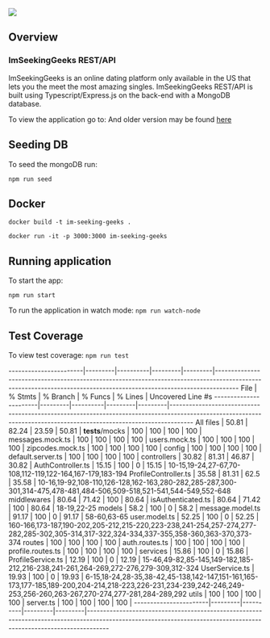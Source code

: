 ![](https://res.cloudinary.com/dpwoods/image/upload/v1586638762/img_assets/imseeking-video-to-gif.gif)

## Overview

### ImSeekingGeeks REST/API

ImSeekingGeeks is an online dating platform only available in the US that lets you the meet the most amazing singles. ImSeekingGeeks REST/API is built using Typescript/Express.js on the back-end with a MongoDB database.

To view the application go to: []()
And older version may be found [here](https://github.com/dwoods447/online_dating_app)

## Seeding DB

To seed the mongoDB run:

`npm run seed`

## Docker

`docker build -t im-seeking-geeks .`

`docker run -it -p 3000:3000 im-seeking-geeks`

## Running application

To start the app:

`npm run start`

To run the application in watch mode:
`npm run watch-node`

## Test Coverage

To view test coverage:
`npm run test`

-----------------------|---------|----------|---------|---------|-------------------------------------------------------------------------------------------------------------------------------------------------------------------
File | % Stmts | % Branch | % Funcs | % Lines | Uncovered Line #s
-----------------------|---------|----------|---------|---------|-------------------------------------------------------------------------------------------------------------------------------------------------------------------
All files | 50.81 | 82.24 | 23.59 | 50.81 |
**tests**/mocks | 100 | 100 | 100 | 100 |
messages.mock.ts | 100 | 100 | 100 | 100 |
users.mock.ts | 100 | 100 | 100 | 100 |
zipcodes.mock.ts | 100 | 100 | 100 | 100 |
config | 100 | 100 | 100 | 100 |
default.server.ts | 100 | 100 | 100 | 100 |
controllers | 30.82 | 81.31 | 46.87 | 30.82 |
AuthController.ts | 15.15 | 100 | 0 | 15.15 | 10-15,19-24,27-67,70-108,112-119,122-164,167-179,183-194
ProfileController.ts | 35.58 | 81.31 | 62.5 | 35.58 | 10-16,19-92,108-110,126-128,162-163,280-282,285-287,300-301,314-475,478-481,484-506,509-518,521-541,544-549,552-648
middlewares | 80.64 | 71.42 | 100 | 80.64 |
isAuthenticated.ts | 80.64 | 71.42 | 100 | 80.64 | 18-19,22-25
models | 58.2 | 100 | 0 | 58.2 |
message.model.ts | 91.17 | 100 | 0 | 91.17 | 58-60,63-65
user.model.ts | 52.25 | 100 | 0 | 52.25 | 160-166,173-187,190-202,205-212,215-220,223-238,241-254,257-274,277-282,285-302,305-314,317-322,324-334,337-355,358-360,363-370,373-374
routes | 100 | 100 | 100 | 100 |
auth.routes.ts | 100 | 100 | 100 | 100 |
profile.routes.ts | 100 | 100 | 100 | 100 |
services | 15.86 | 100 | 0 | 15.86 |
ProfileService.ts | 12.19 | 100 | 0 | 12.19 | 15-46,49-82,85-145,149-182,185-212,216-238,241-261,264-269,272-276,279-309,312-324
UserService.ts | 19.93 | 100 | 0 | 19.93 | 6-15,18-24,28-35,38-42,45-138,142-147,151-161,165-173,177-185,189-200,204-214,218-223,226-231,234-239,242-246,249-253,256-260,263-267,270-274,277-281,284-289,292
utils | 100 | 100 | 100 | 100 |
server.ts | 100 | 100 | 100 | 100 |
-----------------------|---------|----------|---------|---------|-------------------------------------------------------------------------------------------------------------------------------------------------------------------
